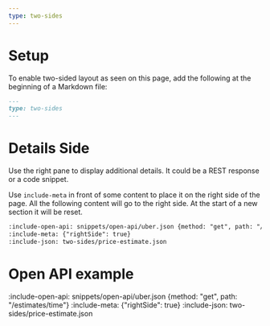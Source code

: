 ```yaml
---
type: two-sides
---
```


# Setup

To enable two-sided layout as seen on this page, add the following at the beginning of a Markdown file:

```markdown 
---
type: two-sides
---
```


# Details Side

Use the right pane to display additional details. It could be a REST response or a code snippet. 

Use `include-meta` in front of some content to place it on the right side of the page. 
All the following content will go to the right side. At the start of a new section it will be reset.

```markdown 
:include-open-api: snippets/open-api/uber.json {method: "get", path: "/estimates/time"}
:include-meta: {"rightSide": true}
:include-json: two-sides/price-estimate.json
```

# Open API example

:include-open-api: snippets/open-api/uber.json {method: "get", path: "/estimates/time"}
:include-meta: {"rightSide": true}
:include-json: two-sides/price-estimate.json


